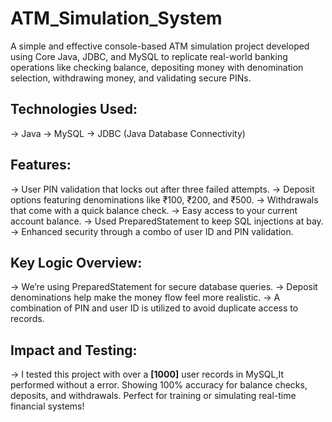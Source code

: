 # ATM_Simulation_System
A simple and effective console-based ATM simulation project developed using Core Java, JDBC, and MySQL to replicate real-world banking operations like checking balance, depositing money with denomination selection, withdrawing money, and validating secure PINs.

Technologies Used:
-----------------
-> Java 
-> MySQL
-> JDBC (Java Database Connectivity)

Features:
--------
-> User PIN validation that locks out after three failed attempts.
-> Deposit options featuring denominations like ₹100, ₹200, and ₹500.
-> Withdrawals that come with a quick balance check.
-> Easy access to your current account balance.
-> Used PreparedStatement to keep SQL injections at bay.
-> Enhanced security through a combo of user ID and PIN validation.

Key Logic Overview:
------------------
-> We’re using PreparedStatement for secure database queries.
-> Deposit denominations help make the money flow feel more realistic.
-> A combination of PIN and user ID is utilized to avoid duplicate access to records.

Impact and Testing:
------------------
-> I tested this project with over a **[1000]** user records in MySQL,It performed without a error. Showing 100% accuracy for balance checks, deposits, and withdrawals. Perfect for training or simulating real-time financial systems!
